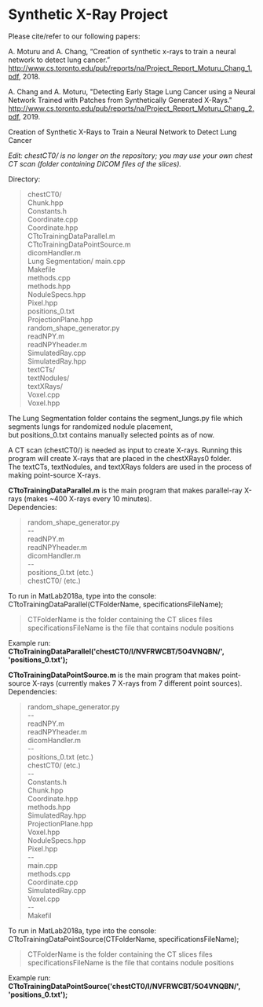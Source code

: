 # Synthetic X-Ray Project

Please cite/refer to our following papers:

A. Moturu and A. Chang, “Creation of synthetic x-rays to train a neural network to detect lung cancer.” http://www.cs.toronto.edu/pub/reports/na/Project_Report_Moturu_Chang_1.pdf, 2018.

A. Chang and A. Moturu, "Detecting Early Stage Lung Cancer using a Neural Network Trained with Patches from Synthetically Generated X-Rays." http://www.cs.toronto.edu/pub/reports/na/Project_Report_Moturu_Chang_2.pdf, 2019. 

Creation of Synthetic X-Rays to Train a Neural Network to Detect Lung Cancer

*Edit: chestCT0/ is no longer on the repository; you may use your own chest CT scan (folder containing DICOM files of the slices).*

Directory:  
>   chestCT0/  
	Chunk.hpp  
	Constants.h  
	Coordinate.cpp  
	Coordinate.hpp  
	CTtoTrainingDataParallel.m  
	CTtoTrainingDataPointSource.m  
	dicomHandler.m  
	Lung Segmentation/
	main.cpp  
	Makefile  
	methods.cpp  
	methods.hpp  
	NoduleSpecs.hpp  
	Pixel.hpp  
	positions_0.txt  
	ProjectionPlane.hpp  
	random_shape_generator.py  
	readNPY.m  
	readNPYheader.m  
	SimulatedRay.cpp  
	SimulatedRay.hpp  
	textCTs/  
	textNodules/  
	textXRays/  
	Voxel.cpp  
	Voxel.hpp  

The Lung Segmentation folder contains the segment_lungs.py file which segments lungs for randomized nodule placement,  
but positions_0.txt contains manually selected points as of now.  

A CT scan (chestCT0/) is needed as input to create X-rays. 
Running this program will create X-rays that are placed in the chestXRays0 folder.  
The textCTs, textNodules, and textXRays folders are used in the process of making point-source X-rays.  

**CTtoTrainingDataParallel.m** is the main program that makes parallel-ray X-rays (makes ~400 X-rays every 10 minutes).  
Dependencies:  
>	random_shape_generator.py  
	--  
	readNPY.m  
	readNPYheader.m  
	dicomHandler.m  
	--  
	positions_0.txt (etc.)  
	chestCT0/ (etc.)  

To run in MatLab2018a, type into the console: CTtoTrainingDataParallel(CTFolderName, specificationsFileName);  
>	CTFolderName is the folder containing the CT slices files  
	specificationsFileName is the file that contains nodule positions  

Example run: **CTtoTrainingDataParallel('chestCT0/I/NVFRWCBT/5O4VNQBN/', 'positions_0.txt');**  

**CTtoTrainingDataPointSource.m** is the main program that makes point-source X-rays (currently makes 7 X-rays from 7 different point sources).  
Dependencies:  
>	random_shape_generator.py  
	--  
	readNPY.m  
	readNPYheader.m  
	dicomHandler.m  
	--  
	positions_0.txt (etc.)  
	chestCT0/ (etc.)  
	--  
	Constants.h  
	Chunk.hpp  
	Coordinate.hpp  
	methods.hpp  
	SimulatedRay.hpp  
	ProjectionPlane.hpp  
	Voxel.hpp  
	NoduleSpecs.hpp  
	Pixel.hpp  
	--  
	main.cpp  
	methods.cpp  
	Coordinate.cpp  
	SimulatedRay.cpp  
	Voxel.cpp  
	--  
	Makefil

To run in MatLab2018a, type into the console: CTtoTrainingDataPointSource(CTFolderName, specificationsFileName);  
>	CTFolderName is the folder containing the CT slices files  
	specificationsFileName is the file that contains nodule positions  

Example run: **CTtoTrainingDataPointSource('chestCT0/I/NVFRWCBT/5O4VNQBN/', 'positions_0.txt');**  
